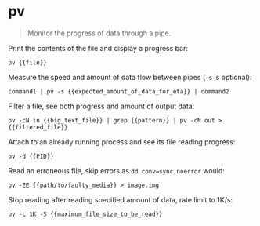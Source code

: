 pv
==

> Monitor the progress of data through a pipe.

Print the contents of the file and display a progress bar:

    pv {{file}}

Measure the speed and amount of data flow between pipes (`-s` is optional):

    command1 | pv -s {{expected_amount_of_data_for_eta}} | command2

Filter a file, see both progress and amount of output data:

    pv -cN in {{big_text_file}} | grep {{pattern}} | pv -cN out > {{filtered_file}}

Attach to an already running process and see its file reading progress:

    pv -d {{PID}}

Read an erroneous file, skip errors as `dd conv=sync,noerror` would:

    pv -EE {{path/to/faulty_media}} > image.img

Stop reading after reading specified amount of data, rate limit to 1K/s:

    pv -L 1K -S {{maximum_file_size_to_be_read}}
